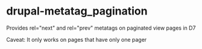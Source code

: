 # drupal-metatag_pagination
Provides rel="next" and rel="prev" metatags on paginated view pages in D7

Caveat: It only works on pages that have only one pager
